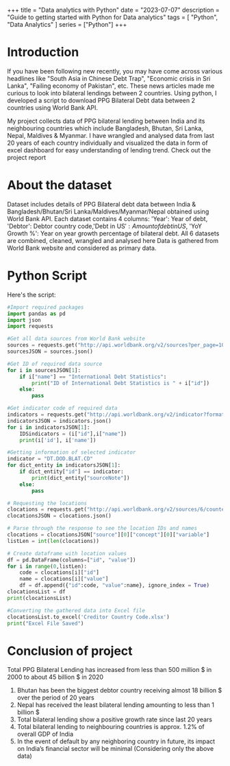 +++
title = "Data analytics with Python"
date = "2023-07-07"
description = "Guide to getting started with Python for Data analytics"
tags = [
    "Python",
    "Data Analytics"
]
series = ["Python"]
+++

# Introduction
If you have been following new recently, you may have come across various headlines like "South Asia in Chinese Debt Trap", "Economic crisis in Sri Lanka", "Failing economy of Pakistan", etc. These news articles made me curious to look into bilateral lendings between 2 countries. Using python, I developed a script to download PPG Bilateral Debt data between 2 countries using World Bank API.

My project collects data of PPG bilateral lending between India and its neighbouring countries which include Bangladesh, Bhutan, Sri Lanka, Nepal, Maldives & Myanmar. I have wrangled and analysed data from last 20 years of each country individually and visualized the data in form of excel dashboard for easy understanding of lending trend. Check out the project report

# About the dataset
Dataset includes details of PPG Bilateral debt data between India & Bangladesh/Bhutan/Sri Lanka/Maldives/Myanmar/Nepal obtained using World Bank API. Each dataset contains 4 columns: 'Year': Year of debt, 'Debtor': Debtor country code,'Debt in US$': Amount of debt in US$, 'YoY Growth %': Year on year growth percentage of bilateral debt. All 6 datasets are combined, cleaned, wrangled and analysed here Data is gathered from World Bank website and considered as primary data.

# Python Script
Here's the script:
``` python
#Import required packages
import pandas as pd
import json
import requests

#Get all data sources from World Bank website
sources = requests.get("http://api.worldbank.org/v2/sources?per_page=100&format=json")
sourcesJSON = sources.json()

#Get ID of required data source
for i in sourcesJSON[1]:
    if i["name"] == "International Debt Statistics":
        print("ID of International Debt Statistics is " + i["id"])
    else:
        pass

#Get indicator code of required data
indicators = requests.get("http://api.worldbank.org/v2/indicator?format=json&source=6&per_page=600")
indicatorsJSON = indicators.json()
for i in indicatorsJSON[1]:
    IDSindicators = (i["id"],i["name"])
    print(i['id'], i['name'])

#Getting information of selected indicator
indicator = "DT.DOD.BLAT.CD"
for dict_entity in indicatorsJSON[1]:
    if dict_entity["id"] == indicator:
        print(dict_entity["sourceNote"])
    else:
        pass

# Requesting the locations
clocations = requests.get("http://api.worldbank.org/v2/sources/6/counterpart-area?per_page=300&format=JSON")
clocationsJSON = clocations.json()

# Parse through the response to see the location IDs and names
clocations = clocationsJSON["source"][0]["concept"][0]["variable"]
listLen = int(len(clocations))

# Create dataframe with location values
df = pd.DataFrame(columns=["id", "value"])     
for i in range(0,listLen):
    code = clocations[i]["id"]
    name = clocations[i]["value"]
    df = df.append({"id":code, "value":name}, ignore_index = True)
clocationsList = df
print(clocationsList)

#Converting the gathered data into Excel file
clocationsList.to_excel('Creditor Country Code.xlsx')
print("Excel File Saved")
```
 
# Conclusion of project
Total PPG Bilateral Lending has increased from less than 500 million $ in 2000 to about 45 billion $ in 2020
1. Bhutan has been the biggest debtor country receiving almost 18 billion $ over the period of 20 years
2. Nepal has received the least bilateral lending amounting to less than 1 billion $
3. Total bilateral lending show a positive growth rate since last 20 years
4. Total bilateral lending to neighbouring countries is approx. 1.2% of overall GDP of India
5. In the event of default by any neighboring country in future, its impact on India’s financial sector will be minimal (Considering only the above data)